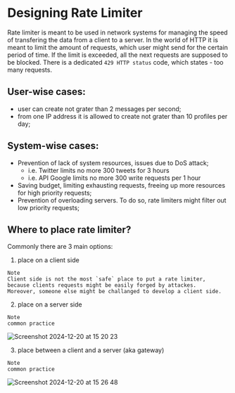 # Designing Rate Limiter
Rate limiter is meant to be used in network systems for managing the speed of transfering the data from a client to a server. In the world of HTTP it is meant to limit the amount of requests, which user might send for the certain period of time. If the limit is exceeded, all the next requests are supposed to be blocked. There is a dedicated `429 HTTP status` code, which states - too many requests.

## User-wise cases:
- user can create not grater than 2 messages per second;
- from one IP address it is allowed to create not grater than 10 profiles per day;

## System-wise cases:
- Prevention of lack of system resources, issues due to DoS attack;
    - i.e. Twitter limits no more 300 tweets for 3 hours
    - i.e. API Google limits no more 300 write requests per 1 hour
- Saving budget, limiting exhausting requests, freeing up more resources for high priority requests;
- Prevention of overloading servers. To do so, rate limiters might filter out low priority requests;

## Where to place rate limiter?
Commonly there are 3 main options:
1. place on a client side
```text
Note
Client side is not the most `safe` place to put a rate limiter, because clients requests might be easily forged by attackes. 
Moreover, someone else might be challanged to develop a client side.
```
2. place on a server side
```text
Note
common practice
```
![Screenshot 2024-12-20 at 15 20 23](https://github.com/user-attachments/assets/031173ae-79fb-4ea7-8f81-e84b69b28ac3)


3. place between a client and a server (aka gateway)
```text
Note
common practice
```

![Screenshot 2024-12-20 at 15 26 48](https://github.com/user-attachments/assets/1912c5d8-ed10-4e28-aefb-89fb0f50f25d)




